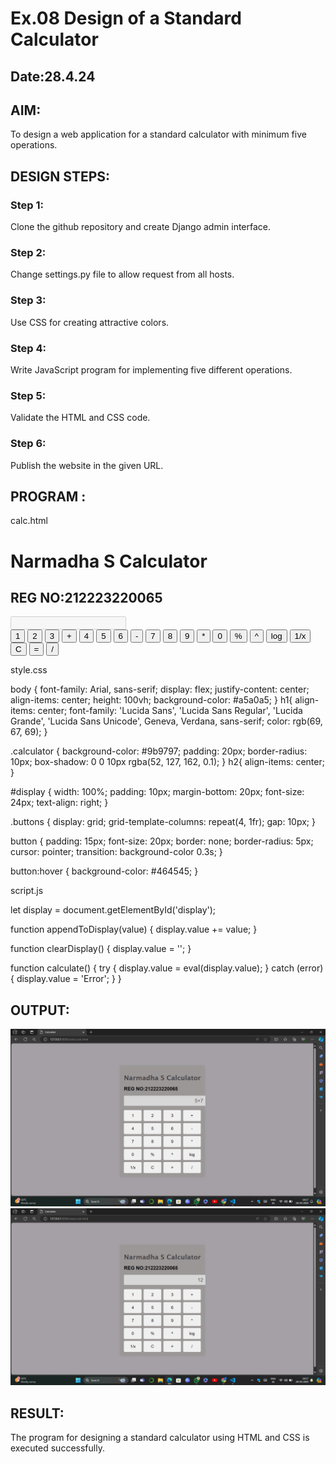 # Ex.08 Design of a Standard Calculator
## Date:28.4.24

## AIM:
To design a web application for a standard calculator with minimum five operations.

## DESIGN STEPS:

### Step 1:
Clone the github repository and create Django admin interface.

### Step 2:
Change settings.py file to allow request from all hosts.

### Step 3:
Use CSS for creating attractive colors.

### Step 4:
Write JavaScript program for implementing five different operations.

### Step 5:
Validate the HTML and CSS code.

### Step 6:
Publish the website in the given URL.

## PROGRAM :

calc.html

<!DOCTYPE html>
<html lang="en">
<head>
<meta charset="UTF-8">
<title>Calculator</title>
<link rel="stylesheet" href="style.css">
</head>
<body>
    
<div class="calculator">
    <h1>Narmadha S Calculator</h1>
    <h2>REG NO:212223220065</h2>
  <input type="text" id="display" disabled>
  <div class="buttons">
    <button onclick="appendToDisplay('1')">1</button>
    <button onclick="appendToDisplay('2')">2</button>
    <button onclick="appendToDisplay('3')">3</button>
    <button onclick="appendToDisplay('+')">+</button>
    <button onclick="appendToDisplay('4')">4</button>
    <button onclick="appendToDisplay('5')">5</button>
    <button onclick="appendToDisplay('6')">6</button>
    <button onclick="appendToDisplay('-')">-</button>
    <button onclick="appendToDisplay('7')">7</button>
    <button onclick="appendToDisplay('8')">8</button>
    <button onclick="appendToDisplay('9')">9</button>
    <button onclick="appendToDisplay('*')">*</button>
    <button onclick="appendToDisplay('0')">0</button>
    <button onclick="appendToDisplay('%')">%</button>
    <button onclick="appendToDisplay('^')">^</button>
    <button onclick="appendToDisplay('log')">log</button>
    <button onclick="appendToDisplay('1/x')">1/x</button>
    <button onclick="clearDisplay()">C</button>
    <button onclick="calculate()">=</button>
    <button onclick="appendToDisplay('/')">/</button>
  </div>
</div>
<script src="script.js"></script>
</body>
</html>

style.css

body {
    font-family: Arial, sans-serif;
    display: flex;
    justify-content: center;
    align-items: center;
    height: 100vh;
    background-color: #a5a0a5;
  }
  h1{
      align-items: center;
      font-family: 'Lucida Sans', 'Lucida Sans Regular', 'Lucida Grande', 'Lucida Sans Unicode', Geneva, Verdana, sans-serif;
      color: rgb(69, 67, 69);
  }
  
  .calculator {
    background-color: #9b9797;
    padding: 20px;
    border-radius: 10px;
    box-shadow: 0 0 10px rgba(52, 127, 162, 0.1);
  }
  h2{
      align-items: center;
  }
  
  #display {
    width: 100%;
    padding: 10px;
    margin-bottom: 20px;
    font-size: 24px;
    text-align: right;
  }
  
  .buttons {
    display: grid;
    grid-template-columns: repeat(4, 1fr);
    gap: 10px;
  }
  
  button {
    padding: 15px;
    font-size: 20px;
    border: none;
    border-radius: 5px;
    cursor: pointer;
    transition: background-color 0.3s;
  }
  
  button:hover {
    background-color: #464545;
  }

script.js

let display = document.getElementById('display');

function appendToDisplay(value) {
  display.value += value;
}

function clearDisplay() {
  display.value = '';
}

function calculate() {
  try {
    display.value = eval(display.value);
  } catch (error) {
    display.value = 'Error';
  }
}

## OUTPUT:
![alt text](<Screenshot 2024-04-28 181725.png>)
![alt text](<Screenshot 2024-04-28 181741.png>)



## RESULT:
The program for designing a standard calculator using HTML and CSS is executed successfully.
